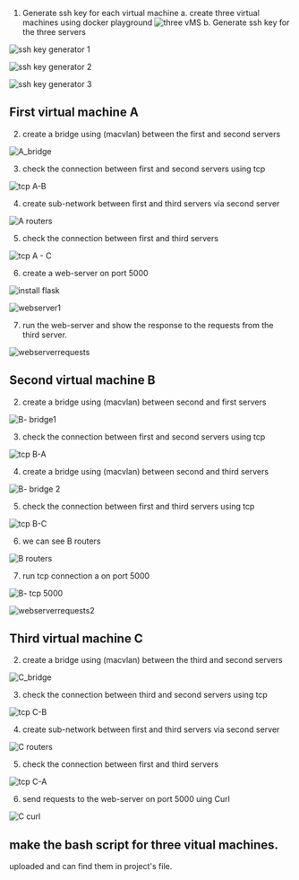

1. Generate ssh key for each virtual machine
 a. create three virtual machines using docker playground
![three vMS](https://user-images.githubusercontent.com/25878224/224452112-088d7244-5b34-47b1-b214-60767ed4905b.PNG)
  b. Generate ssh key for the three servers

![ssh key generator 1](https://user-images.githubusercontent.com/25878224/224452134-2521ea02-ee5c-4d32-80b4-e5aeb4b59307.PNG)

![ssh key generator 2](https://user-images.githubusercontent.com/25878224/224452392-d1608856-fd56-44ec-8acd-f79e9950155b.PNG)


![ssh key generator 3](https://user-images.githubusercontent.com/25878224/224452400-a767e5e5-8402-4047-a4cd-c67735eba545.PNG)


## First virtual machine A
2. create a bridge using (macvlan) between the first and second servers

![A_bridge](https://user-images.githubusercontent.com/25878224/224452510-d7e271b3-49ec-4d18-8edf-54cfafae0954.PNG)

3. check the connection between first and second servers using tcp 

![tcp A-B ](https://user-images.githubusercontent.com/25878224/224452826-9145b170-dcc7-4f2a-98f7-eca5b7f9a06a.PNG)


4. create sub-network between first and third servers via second server

![A routers](https://user-images.githubusercontent.com/25878224/224453071-26ab66e1-7c88-4f85-8edb-9159088e396b.PNG)


5. check the connection between first and third servers 

![tcp A - C](https://user-images.githubusercontent.com/25878224/224453126-0a24d070-e88f-414c-ab18-825dd1939a34.PNG)


6. create a web-server on port 5000 

![install flask](https://user-images.githubusercontent.com/25878224/224453175-37a4243f-13c5-4e5e-90e6-9bd9f2be212a.PNG)


![webserver1](https://user-images.githubusercontent.com/25878224/224453192-76bc5a43-dcd7-449b-bb12-1bc42f7276ad.PNG)


7. run the web-server and show the response to the requests from the third server.

![webserverrequests](https://user-images.githubusercontent.com/25878224/224453246-f485e3f6-2d64-4378-89ee-01205e3cf78a.PNG)



## Second virtual machine B
2. create a bridge using (macvlan) between second and first servers

![B- bridge1](https://user-images.githubusercontent.com/25878224/224452598-224de722-50af-4ca9-80a7-a5e53c8542ce.PNG)

3. check the connection between first and second servers using tcp

![tcp B-A ](https://user-images.githubusercontent.com/25878224/224452969-5b8b3548-15a6-4256-b23b-5accfda20a4c.PNG)


4. create a bridge using (macvlan) between second and third servers

![B- bridge 2](https://user-images.githubusercontent.com/25878224/224452608-8e21416a-8524-4159-bb68-0421c20d1102.PNG)


5. check the connection between first and third servers using tcp 

![tcp B-C](https://user-images.githubusercontent.com/25878224/224452991-a2f44411-76bc-4a51-8793-70c4fb658763.PNG)

6. we can see B  routers

![B routers](https://user-images.githubusercontent.com/25878224/224453338-6a8e065b-8abb-4bf0-be89-3f876239475e.PNG)


7. run tcp connection a on port 5000 


![B- tcp 5000](https://user-images.githubusercontent.com/25878224/224453346-506c86be-15e8-48f9-a5e6-5dd32682a98b.PNG)

![webserverrequests2](https://user-images.githubusercontent.com/25878224/224453363-ce75b961-acac-42f8-83f8-38821396ee01.PNG)


## Third virtual machine C
2. create a bridge using (macvlan) between the third and second servers

![C_bridge](https://user-images.githubusercontent.com/25878224/224452651-26c686de-4a97-47ab-a62c-0af565317a8e.PNG)

3. check the connection between third and second servers using tcp 

![tcp C-B ](https://user-images.githubusercontent.com/25878224/224452903-f2e60b5a-0ccb-4462-864b-c2f5e3f5c405.PNG)

4. create sub-network between first and third servers via second server

![C routers](https://user-images.githubusercontent.com/25878224/224453400-21958e34-2ffb-406a-8a7a-8d2d48d5fe96.PNG)


5. check the connection between first and third servers 

![tcp C-A](https://user-images.githubusercontent.com/25878224/224453409-79097319-9a54-4a28-bb2d-6609302ae3d8.PNG)


6. send requests to the web-server on port 5000 uing Curl

![C curl](https://user-images.githubusercontent.com/25878224/224453457-d76433e0-c02e-4d43-813d-b2827cff3104.PNG)




## make the bash script for three vitual machines. 
uploaded and can find them in project's file.

